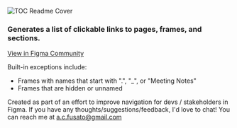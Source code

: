 ![TOC Readme Cover](https://github.com/user-attachments/assets/2294edca-980b-427d-bbfa-fd4b406285bd)

### Generates a list of clickable links to pages, frames, and sections.  
[View in Figma Community](https://www.figma.com/community/plugin/1519398362585843338/table-of-contents-creator)

Built-in exceptions include:
- Frames with names that start with ".", "_", or "Meeting Notes" 
- Frames that are hidden or unnamed

Created as part of an effort to improve navigation for devs / stakeholders in Figma. If you have any thoughts/suggestions/feedback, I'd love to chat! You can reach me at a.c.fusato@gmail.com
